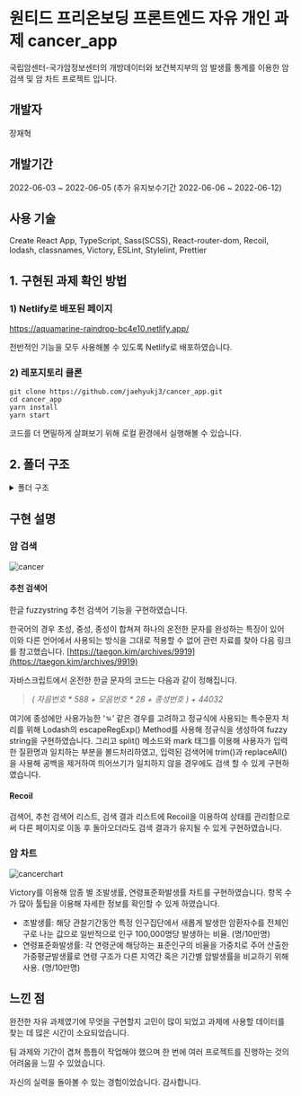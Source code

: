 # 원티드 프리온보딩 프론트엔드 자유 개인 과제 cancer_app

국립암센터-국가암정보센터의 개방데이터와 보건복지부의 암 발생률 통계를 이용한 암 검색 및 암 차트 프로젝트 입니다.

## 개발자

장재혁

## 개발기간

2022-06-03 ~ 2022-06-05
(추가 유지보수기간 2022-06-06 ~ 2022-06-12)

## 사용 기술

Create React App, TypeScript, Sass(SCSS), React-router-dom, Recoil, lodash, classnames, Victory, ESLint, Stylelint, Prettier

## 1. 구현된 과제 확인 방법

### 1) Netlify로 배포된 페이지

https://aquamarine-raindrop-bc4e10.netlify.app/

전반적인 기능을 모두 사용해볼 수 있도록 Netlify로 배포하였습니다.

### 2) 레포지토리 클론

```
git clone https://github.com/jaehyukj3/cancer_app.git
cd cancer_app
yarn install
yarn start
```

코드를 더 면밀하게 살펴보기 위해 로컬 환경에서 실행해볼 수 있습니다.

## 2. 폴더 구조
<details>
<summary>폴더 구조</summary>
<div markdown="1">
    
```
src
│  index.tsx
│  logo.svg
│  react-app-env.d.ts
│  reportWebVitals.ts
│  setupTests.ts
│
├─assets
│  │  index.ts
│  │
│  └─svgs
│          magnifier-icon.svg
│
├─components
│  └─TabBar
│          BottomTab.module.scss
│          index.tsx
│
├─hooks
│  │  index.tsx
│  │  useFuzzyStringMatching.ts
│  │
│  └─state
│          index.ts
│
├─recoil
│      cancer.ts
│      
├─routes
│  │  index.jsx
│  │  Routes.module.scss
│  │
│  ├─Cancer
│  │  │  cancer.module.scss
│  │  │  index.tsx
│  │  │
│  │  ├─ResultList
│  │  │      index.tsx
│  │  │      resultList.module.scss
│  │  │
│  │  ├─SearchInput
│  │  │      index.tsx
│  │  │      searchInput.module.scss
│  │  │
│  │  └─SearchList
│  │          index.tsx
│  │          Match.tsx
│  │          searchList.module.scss
│  │
│  └─CancerChart
│      │  cancerChart.module.scss
│      │  index.tsx
│      │
│      ├─Chart
│      │      index.tsx
│      │
│      └─_utils
│              convertCancerData.ts
│
├─styles
│  │  index.js
│  │  index.scss
│  │
│  ├─base
│  │      _fonts.scss
│  │      _more.scss
│  │      _reset.scss
│  │
│  └─constants
│          _colors.scss
│
├─types
│      cancer.ts
│
└─utils
    │  index.ts
    │
    ├─data
    │      data.js
    │      rateData.js
    │
    └─fuzzystringmatching
            createFuzzyMatcher.ts
```

- 📁assets

  - 이미지나 아이콘과 같은 파일들을 모아둔 폴더입니다.

- 📁components

  - 화면을 구성하는데에 있어 필요한 컴포넌트들을 모아둔 폴더입니다.

- 📁hooks

  - Custom hooks를 모아둔 폴더입니다.

- 📁routes

  - 라우팅 대상을 모아둔 폴더입니다.

- 📁recoil

  - recoil 관련된 파일들을 모아둔 폴더입니다.

- 📁styles

  - 전역 스타일링, 변수, mixins 등 전역에서 사용되는 스타일링 관련 파일들을 모아둔 폴더입니다.

- 📁types

  - 전역적으로 사용되는 타입을 모아둔 폴더입니다.

- 📁utils

  - data, fuzzy string matching 등 다양한 활용 요소들을 모아둔 폴더입니다.
</div>
</details>

## 구현 설명

### 암 검색

![cancer](https://user-images.githubusercontent.com/87752210/172032026-661cba44-a33c-45aa-9aeb-d9eb8f45895f.gif)

#### 추천 검색어

한글 fuzzystring 추천 검색어 기능을 구현하였습니다.

한국어의 경우 초성, 중성, 종성이 합쳐져 하나의 온전한 문자를 완성하는 특징이 있어 이와 다른 언어에서 사용되는 방식을 그대로 적용할 수 없어 관련 자료를 찾아 다음 링크를 참고했습니다.
[https://taegon.kim/archives/9919](https://taegon.kim/archives/9919)

자바스크립트에서 온전한 한글 문자의 코드는 다음과 같이 정해집니다.

> *( 자음번호 * 588 + 모음번호 * 28 + 종성번호 ) + 44032*

여기에 종성에만 사용가능한 ‘ㄳ’ 같은 경우를 고려하고 정규식에 사용되는 특수문자 처리를 위해 Lodash의 escapeRegExp() Method를 사용해 정규식을 생성하여 fuzzy string을 구현하였습니다.
그리고 split() 메소드와 mark 태그를 이용해 사용자가 입력한 질환명과 일치하는 부분을 볼드처리하였고, 입력된 검색어에 trim()과 replaceAll() 을 사용해 공백을 제거하여 띄어쓰기가 일치하지 않을 경우에도 검색 할 수 있게 구현하였습니다.

#### Recoil

검색어, 추천 검색어 리스트, 검색 결과 리스트에 Recoil을 이용하여 상태를 관리함으로써 다른 페이지로 이동 후 돌아오더라도 검색 결과가 유지될 수 있게 구현하였습니다.

### 암 차트

![cancerchart](https://user-images.githubusercontent.com/87752210/173170040-bd6c7719-6e19-4502-a6b3-9820bd6fd289.gif)


Victory를 이용해 암종 별 조발생률, 연령표준화발생률 차트를 구현하였습니다. 항목 수가 많아 툴팁을 이용해 자세한 정보를 확인할 수 있게 하였습니다.
* 조발생률: 해당 관찰기간동안 특정 인구집단에서 새롭게 발생한 암환자수를 전체인구로 나눈 값으로 일반적으로 인구 100,000명당 발생하는 비율. (명/10만명)
* 연령표준화발생률: 각 연령군에 해당하는 표준인구의 비율을 가중치로 주어 산출한 가중평균발생률로 연령 구조가 다른 지역간 혹은 기간별 암발생률을 비교하기 위해 사용. (명/10만명)

## 느낀 점

완전한 자유 과제였기에 무엇을 구현할지 고민이 많이 되었고 과제에 사용할 데이터를 찾는 데 많은 시간이 소요되었습니다.

팀 과제와 기간이 겹쳐 틈틈이 작업해야 했으며 한 번에 여러 프로젝트를 진행하는 것의 어려움을 느낄 수 있었습니다.

자신의 실력을 돌아볼 수 있는 경험이었습니다. 감사합니다.
